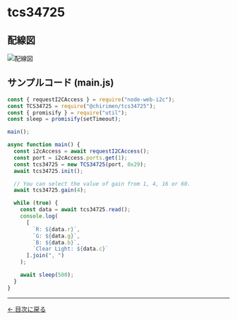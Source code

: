 # tcs34725

## 配線図

![配線図](../node-examples/tcs34725/schematic.png "schematic")

## サンプルコード (main.js)

```javascript
const { requestI2CAccess } = require("node-web-i2c");
const TCS34725 = require("@chirimen/tcs34725");
const { promisify } = require("util");
const sleep = promisify(setTimeout);

main();

async function main() {
  const i2cAccess = await requestI2CAccess();
  const port = i2cAccess.ports.get(1);
  const tcs34725 = new TCS34725(port, 0x29);
  await tcs34725.init();

  // You can select the value of gain from 1, 4, 16 or 60.
  await tcs34725.gain(4);

  while (true) {
    const data = await tcs34725.read();
    console.log(
      [
        `R: ${data.r}`,
        `G: ${data.g}`,
        `B: ${data.b}`,
        `Clear Light: ${data.c}`
      ].join(", ")
    );

    await sleep(500);
  }
}
```


---
[← 目次に戻る](./index.md)
